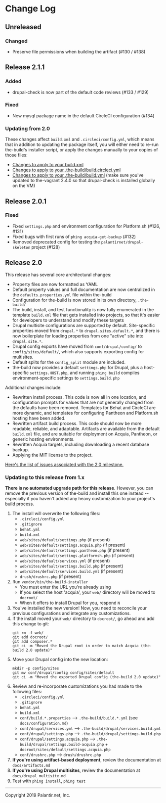 # Change Log

## Unreleased

### Changed

* Preserve file permissions when building the artifact (#130 / #138)

## Release 2.1.1

### Added

* drupal-check is now part of the default code reviews (#133 / #129)

### Fixed

* New mysql package name in the default CircleCI configuration (#134)

### Updating from 2.0

These changes affect `build.xml` and `.circleci/config.yml`, which means that in addition to updating the package itself, you will either need to re-run the-build's installer script, or apply the changes manually to your copies of those files:

* [Changes to apply to your build.xml](https://github.com/palantirnet/the-build/compare/2.0.1...2.1.0#diff-3895e49cbca4d72f37a94c0656b0c772)
* [Changes to apply to your .the-build/build.circleci.yml](https://github.com/palantirnet/the-build/compare/2.0.1...2.1.0#diff-a01d410fdee850d48c771170d3205a38)
* [Changes to apply to your .the-build/build.yml](https://github.com/palantirnet/the-build/compare/2.0.1...2.1.0#diff-32200cbbe6a158d0d84a425f49b2cbef) (make sure you've updated to the-vagrant 2.4.0 so that drupal-check is installed globally on the VM)

## Release 2.0.1

### Fixed

* Fixed `settings.php` and environment configuration for Platform.sh (#126, #131)
* Fixed bugs with first runs of `phing acquia-get-backup` (#132)
* Removed deprecated config for testing the `palantirnet/drupal-skeleton` project (#128)


## Release 2.0

This release has several core architectural changes:

* Property files are now formatted as YAML
* Default property values and full documentation are now centralized in the `defaults.properties.yml` file within the-build
* Configuration for the-build is now stored in its own directory, `.the-build/`
* The build, install, and test functionality is now fully enumerated in the template `build.xml` file that gets installed into projects, so that it's easier for developers to understand and modify these targets
* Drupal multisite configurations are supported by default. Site-specific properties moved from `drupal.*` to `drupal.sites.default.*`, and there is now boilerplate for loading properties from one "active" site into `drupal.site.*`.
* Drupal config exports have moved from `conf/drupal/config/` to `config/sites/default/`, which also supports exporting config for multisites.
* Default splits for the `config_split` module are included.
* the-build now provides a default `settings.php` for Drupal, plus a host-specific `settings.HOST.php`, and running `phing build` compiles environment-specific settings to `settings.build.php`

Additional changes include:

* Rewritten install process. This code is now all in one location, and configuration prompts for values that are not generally changed from the defaults have been removed. Templates for Behat and CircleCI are more dynamic, and templates for configuring Pantheon and Platform.sh hosting have been added.
* Rewritten artifact build process. This code should now be more readable, reliable, and adaptable. Artifacts are available from the default `build.xml` file, and are suitable for deployment on Acquia, Pantheon, or generic hosting environments.
* Rewritten Acquia targets, including downloading a recent database backup.
* Applying the MIT license to the project.

[Here's the list of issues associated with the 2.0 milestone.](https://github.com/palantirnet/the-build/issues?utf8=%E2%9C%93&q=milestone%3A2.0)

### Updating to this release from 1.x

**There is no automated upgrade path for this release.** However, you can remove the previous version of the-build and install this one instead -- especially if you haven't added any heavy customization to your project's build process.

1. The install will overwrite the following files:
   * `.circleci/config.yml`
   * `.gitignore`
   * `behat.yml`
   * `build.xml`
   * `web/sites/default/settings.php` (if present)
   * `web/sites/default/settings.acquia.php` (if present)
   * `web/sites/default/settings.pantheon.php` (if present)
   * `web/sites/default/settings.platformsh.php` (if present)
   * `web/sites/default/services.yml` (if present)
   * `web/sites/default/settings.build.php` (if present)
   * `web/sites/default/services.build.yml` (if present)
   * `drush/drushrc.php` (if present)
4. Run `vendor/bin/the-build-installer`
   * You must enter the URL you're already using
   * If you select the host 'acquia', your `web/` directory will be moved to `docroot/`
   * When it offers to install Drupal for you, respond `N`
5. You've installed the new version! Now, you need to reconcile your previous configurations and integrate any customizations.
6. If the install moved your `web/` directory to `docroot/`, go ahead and add this change to git:
   ```
   git rm -f web/
   git add docroot/
   git add composer.*
   git ci -m "Moved the Drupal root in order to match Acquia (the-build 2.0 update)"
   ```
7. Move your Drupal config into the new location:
   ```
   mkdir -p config/sites
   git mv conf/drupal/config config/sites/default
   git ci -m "Moved the exported Drupal config (the-build 2.0 update)"
   ```
8. Review and re-incorporate customizations you had made to the following files:
   * `.circleci/config.yml`
   * `.gitignore`
   * `behat.yml`
   * `build.xml`
   * `conf/build.*.properties` --> `.the-build/build.*.yml` (see `docs/configuration.md`)
   * `conf/drupal/services.yml` --> `.the-build/drupal/services.build.yml`
   * `conf/drupal/settings.php` --> `.the-build/drupal/settings.build.php`
   * `conf/drupal/settings.acquia.php` --> `.the-build/drupal/settings.build-acquia.php` + `docroot/sites/default/settings.acquia.php`
   * `conf/drushrc.php` --> `drush/drushrc.php`
9. **If you're using artifact-based deployment**, review the documentation at `docs/artifacts.md`
10. **If you're using Drupal multisites**, review the documentation at `docs/drupal_multisite.md`
11. Test with `phing install`, `phing test`

----
Copyright 2019 Palantir.net, Inc.
